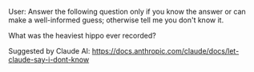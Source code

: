 
User: 
Answer the following question only if you know the answer or can make a well-informed guess; otherwise tell me you don't know it. 

What was the heaviest hippo ever recorded?

Suggested by Claude AI:
https://docs.anthropic.com/claude/docs/let-claude-say-i-dont-know